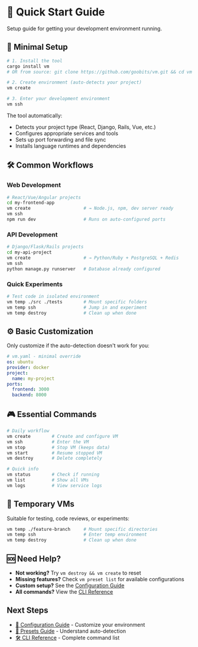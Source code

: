 # 🚀 Quick Start Guide

Setup guide for getting your development environment running.

## 🎯 Minimal Setup

```bash
# 1. Install the tool
cargo install vm
# OR from source: git clone https://github.com/goobits/vm.git && cd vm && ./install.sh

# 2. Create environment (auto-detects your project)
vm create

# 3. Enter your development environment
vm ssh
```

The tool automatically:
- Detects your project type (React, Django, Rails, Vue, etc.)
- Configures appropriate services and tools
- Sets up port forwarding and file sync
- Installs language runtimes and dependencies

## 🛠️ Common Workflows

### Web Development
```bash
# React/Vue/Angular projects
cd my-frontend-app
vm create                    # → Node.js, npm, dev server ready
vm ssh
npm run dev                  # Runs on auto-configured ports
```

### API Development
```bash
# Django/Flask/Rails projects
cd my-api-project
vm create                    # → Python/Ruby + PostgreSQL + Redis
vm ssh
python manage.py runserver   # Database already configured
```

### Quick Experiments
```bash
# Test code in isolated environment
vm temp ./src ./tests        # Mount specific folders
vm temp ssh                  # Jump in and experiment
vm temp destroy              # Clean up when done
```

## ⚙️ Basic Customization

Only customize if the auto-detection doesn't work for you:

```yaml
# vm.yaml - minimal override
os: ubuntu
provider: docker
project:
  name: my-project
ports:
  frontend: 3000
  backend: 8000
```

## 🎮 Essential Commands

```bash
# Daily workflow
vm create        # Create and configure VM
vm ssh           # Enter the VM
vm stop          # Stop VM (keeps data)
vm start         # Resume stopped VM
vm destroy       # Delete completely

# Quick info
vm status        # Check if running
vm list          # Show all VMs
vm logs          # View service logs
```

## 🧪 Temporary VMs

Suitable for testing, code reviews, or experiments:

```bash
vm temp ./feature-branch     # Mount specific directories
vm temp ssh                  # Enter temp environment
vm temp destroy              # Clean up when done
```

## 🆘 Need Help?

- **Not working?** Try `vm destroy && vm create` to reset
- **Missing features?** Check `vm preset list` for available configurations
- **Custom setup?** See the [Configuration Guide](../user-guide/configuration.md)
- **All commands?** View the [CLI Reference](../user-guide/cli-reference.md)

## Next Steps

- [📖 Configuration Guide](../user-guide/configuration.md) - Customize your environment
- [🎯 Presets Guide](../user-guide/presets.md) - Understand auto-detection
- [🛠️ CLI Reference](../user-guide/cli-reference.md) - Complete command list